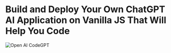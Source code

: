 # Build and Deploy Your Own ChatGPT AI Application on Vanilla JS That Will Help You Code
![Open AI CodeGPT](https://i.ibb.co/LS4DRhb/image-257.png)


